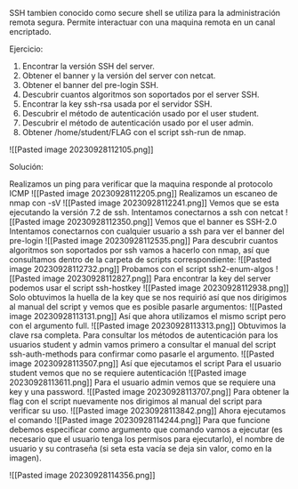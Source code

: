 SSH tambien conocido como secure shell se utiliza para la administración remota segura. Permite interactuar con una maquina remota en un canal encriptado.

Ejercicio:
1. Encontrar la versión SSH del server.
2. Obtener el banner y la versión del server con netcat.
3. Obtener el banner del pre-login SSH.
4. Descubrir cuantos algoritmos son soportados por el server SSH.
5. Encontrar la key ssh-rsa usada por el servidor SSH.
6. Descubrir el método de autenticación usado por el user student.
7. Descubrir el método de autenticación usado por el user admin.
8. Obtener /home/student/FLAG con el script ssh-run de nmap.

![[Pasted image 20230928112105.png]]

Solución:

Realizamos un ping para verificar que la maquina responde al protocolo ICMP
![[Pasted image 20230928112205.png]]
Realizamos un escaneo de nmap con -sV
![[Pasted image 20230928112241.png]]
Vemos que se esta ejecutando la versión 7.2 de ssh.
Intentamos conectarnos a ssh con netcat
![[Pasted image 20230928112350.png]]
Vemos que el banner es SSH-2.0
Intentamos conectarnos con cualquier usuario a ssh para ver el banner del pre-login
![[Pasted image 20230928112535.png]]
Para descubrir cuantos algoritmos son soportados por ssh vamos a hacerlo con nmap, así que consultamos dentro de la carpeta de scripts correspondiente:
![[Pasted image 20230928112732.png]]
Probamos con el script ssh2-enum-algos
![[Pasted image 20230928112827.png]]
Para encontrar la key del server podemos usar el script ssh-hostkey
![[Pasted image 20230928112938.png]]
Solo obtuvimos la huella de la key que se nos requirió así que nos dirigimos al manual del script y vemos que es posible pasarle argumentos:
![[Pasted image 20230928113131.png]]
Así que ahora utilizamos el mismo script pero con el argumento full.
![[Pasted image 20230928113313.png]]
Obtuvimos la clave rsa completa.
Para consultar los métodos de autenticación para los usuarios student y admin vamos primero a consultar el manual del script ssh-auth-methods para confirmar como pasarle el argumento.
![[Pasted image 20230928113507.png]]
Así que ejecutamos el script
Para el usuario student vemos que no se requiere autenticación
![[Pasted image 20230928113611.png]]
Para el usuario admin vemos que se requiere una key y una password.
![[Pasted image 20230928113707.png]]
Para obtener la flag con el script nuevamente nos dirigimos al manual del script para verificar su uso.
![[Pasted image 20230928113842.png]]
Ahora ejecutamos el comando
![[Pasted image 20230928114244.png]]
Para que funcione debemos especificar como argumento que comando vamos a ejecutar (es necesario que el usuario tenga los permisos para ejecutarlo), el nombre de usuario y su contraseña (si seta esta vacía se deja sin valor, como en la imagen).


![[Pasted image 20230928114356.png]]